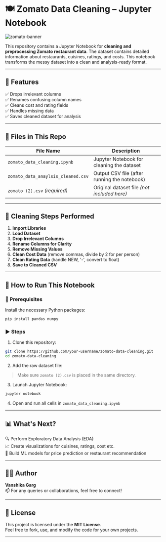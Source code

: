 
# 🍽️ Zomato Data Cleaning – Jupyter Notebook

![zomato-banner](https://cdn.dribbble.com/users/252114/screenshots/5964472/zomato-redesign-dribbble_4x.jpg)

This repository contains a Jupyter Notebook for **cleaning and preprocessing Zomato restaurant data**. The dataset contains detailed information about restaurants, cuisines, ratings, and costs. This notebook transforms the messy dataset into a clean and analysis-ready format.

---

## 📌 Features

✅ Drops irrelevant columns  
✅ Renames confusing column names  
✅ Cleans cost and rating fields  
✅ Handles missing data  
✅ Saves cleaned dataset for analysis

---

## 📁 Files in This Repo

| File Name                        | Description                                      |
|----------------------------------|--------------------------------------------------|
| `zomato_data_cleaning.ipynb`     | Jupyter Notebook for cleaning the dataset        |
| `zomato_data_anaylsis_cleaned.csv` | Output CSV file (after running the notebook)     |
| `zomato (2).csv` *(required)*    | Original dataset file *(not included here)*      |

---

## 🧼 Cleaning Steps Performed

1. **Import Libraries**  
2. **Load Dataset**  
3. **Drop Irrelevant Columns**  
4. **Rename Columns for Clarity**  
5. **Remove Missing Values**  
6. **Clean Cost Data** (remove commas, divide by 2 for per person)  
7. **Clean Rating Data** (handle NEW, '-', convert to float)  
8. **Save to Cleaned CSV**

---

## 🚀 How to Run This Notebook

### 🔧 Prerequisites

Install the necessary Python packages:
```bash
pip install pandas numpy
```

### ▶️ Steps

1. Clone this repository:
```bash
git clone https://github.com/your-username/zomato-data-cleaning.git
cd zomato-data-cleaning
```

2. Add the raw dataset file:
> Make sure `zomato (2).csv` is placed in the same directory.

3. Launch Jupyter Notebook:
```bash
jupyter notebook
```

4. Open and run all cells in `zomato_data_cleaning.ipynb`

---

## 📊 What's Next?

🔍 Perform Exploratory Data Analysis (EDA)  
📈 Create visualizations for cuisines, ratings, cost etc.  
🧠 Build ML models for price prediction or restaurant recommendation  

---

## 🧑‍💻 Author

**Vanshika Garg**  
📫 For any queries or collaborations, feel free to connect!

---

## 📝 License

This project is licensed under the **MIT License**.  
Feel free to fork, use, and modify the code for your own projects.

---
